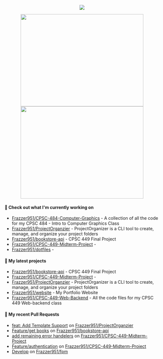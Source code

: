 <p align="center"><a href="https://github.com/Frazzer951/github-readme-stats">
  <img align="center" src="https://github-readme-stats-frazzer951.vercel.app/api?username=Frazzer951&show_icons=true&theme=tokyonight" />
</a></p>

<p align="center"><a href="https://wakatime.com/@Frazzer">
  <img align="center" width="400" height="300" src="https://wakatime.com/share/@Frazzer/e1bdc5dd-addd-4f39-ae41-2a52a1fb3f48.svg" />
</a>
<a href="https://wakatime.com/@Frazzer">
  <img align="center" width="400" height="300" src="https://wakatime.com/share/@Frazzer/95dbf284-50ef-4e85-8eeb-2a0771626837.svg" />
</a></p>

#### 👷 Check out what I'm currently working on

- [Frazzer951/CPSC-484-Computer-Graphics](https://github.com/Frazzer951/CPSC-484-Computer-Graphics) - A collection of all the code for my CPSC 484 - Intro to Computer Graphics Class
- [Frazzer951/ProjectOrganzier](https://github.com/Frazzer951/ProjectOrganzier) - ProjectOrganizer is a CLI tool to create, manage, and organize your project folders 
- [Frazzer951/bookstore-api](https://github.com/Frazzer951/bookstore-api) - CPSC 449 Final Project
- [Frazzer951/CPSC-449-Midterm-Project](https://github.com/Frazzer951/CPSC-449-Midterm-Project) - 
- [Frazzer951/dotfiles](https://github.com/Frazzer951/dotfiles) - 

#### 🌱 My latest projects

- [Frazzer951/bookstore-api](https://github.com/Frazzer951/bookstore-api) - CPSC 449 Final Project
- [Frazzer951/CPSC-449-Midterm-Project](https://github.com/Frazzer951/CPSC-449-Midterm-Project) - 
- [Frazzer951/ProjectOrganzier](https://github.com/Frazzer951/ProjectOrganzier) - ProjectOrganizer is a CLI tool to create, manage, and organize your project folders 
- [Frazzer951/website](https://github.com/Frazzer951/website) - My Portfolio Website
- [Frazzer951/CPSC-449-Web-Backend](https://github.com/Frazzer951/CPSC-449-Web-Backend) - All the code files for my CPSC 449 Web-backend class

#### 🔨 My recent Pull Requests

- [feat: Add Template Support](https://github.com/Frazzer951/ProjectOrganzier/pull/14) on [Frazzer951/ProjectOrganzier](https://github.com/Frazzer951/ProjectOrganzier)
- [Feature/get books](https://github.com/Frazzer951/bookstore-api/pull/1) on [Frazzer951/bookstore-api](https://github.com/Frazzer951/bookstore-api)
- [add remaining error handelers](https://github.com/Frazzer951/CPSC-449-Midterm-Project/pull/2) on [Frazzer951/CPSC-449-Midterm-Project](https://github.com/Frazzer951/CPSC-449-Midterm-Project)
- [Feature/authentication](https://github.com/Frazzer951/CPSC-449-Midterm-Project/pull/1) on [Frazzer951/CPSC-449-Midterm-Project](https://github.com/Frazzer951/CPSC-449-Midterm-Project)
- [Develop](https://github.com/Frazzer951/fpm/pull/78) on [Frazzer951/fpm](https://github.com/Frazzer951/fpm)
